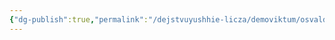 ```yaml
---
{"dg-publish":true,"permalink":"/dejstvuyushhie-licza/demoviktum/osvald-saks/","dgPassFrontmatter":true}
---
```


